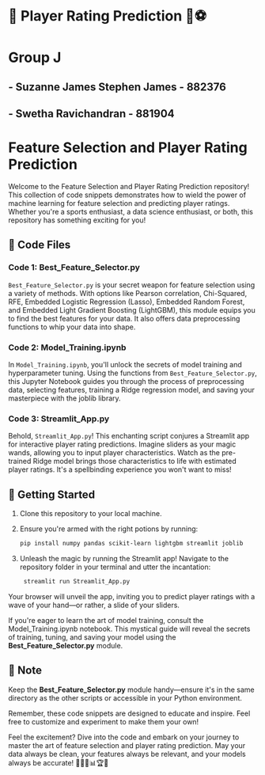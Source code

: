 # 🌟 Player Rating Prediction 🤖⚽

# Group J
## - Suzanne James Stephen James - 882376
## - Swetha Ravichandran - 881904

# Feature Selection and Player Rating Prediction

Welcome to the Feature Selection and Player Rating Prediction repository! This collection of code snippets demonstrates how to wield the power of machine learning for feature selection and predicting player ratings. Whether you're a sports enthusiast, a data science enthusiast, or both, this repository has something exciting for you!

## 📁 Code Files

### Code 1: Best_Feature_Selector.py

`Best_Feature_Selector.py` is your secret weapon for feature selection using a variety of methods. With options like Pearson correlation, Chi-Squared, RFE, Embedded Logistic Regression (Lasso), Embedded Random Forest, and Embedded Light Gradient Boosting (LightGBM), this module equips you to find the best features for your data. It also offers data preprocessing functions to whip your data into shape.

### Code 2: Model_Training.ipynb

In `Model_Training.ipynb`, you'll unlock the secrets of model training and hyperparameter tuning. Using the functions from `Best_Feature_Selector.py`, this Jupyter Notebook guides you through the process of preprocessing data, selecting features, training a Ridge regression model, and saving your masterpiece with the joblib library.

### Code 3: Streamlit_App.py

Behold, `Streamlit_App.py`! This enchanting script conjures a Streamlit app for interactive player rating predictions. Imagine sliders as your magic wands, allowing you to input player characteristics. Watch as the pre-trained Ridge model brings those characteristics to life with estimated player ratings. It's a spellbinding experience you won't want to miss!

## 🚀 Getting Started

1. Clone this repository to your local machine.

2. Ensure you're armed with the right potions by running:

   ```bash
   pip install numpy pandas scikit-learn lightgbm streamlit joblib

3. Unleash the magic by running the Streamlit app! Navigate to the repository folder in your terminal and utter the incantation:

   ``` bash
    streamlit run Streamlit_App.py
   
Your browser will unveil the app, inviting you to predict player ratings with a wave of your hand—or rather, a slide of your sliders.

If you're eager to learn the art of model training, consult the Model_Training.ipynb notebook. This mystical guide will reveal the secrets of training, tuning, and saving your model using the **Best_Feature_Selector.py** module.

## 📝 Note
Keep the **Best_Feature_Selector.py** module handy—ensure it's in the same directory as the other scripts or accessible in your Python environment.

Remember, these code snippets are designed to educate and inspire. Feel free to customize and experiment to make them your own!

Feel the excitement? Dive into the code and embark on your journey to master the art of feature selection and player rating prediction. May your data always be clean, your features always be relevant, and your models always be accurate! 🧙‍♂️🔮📊🏆🌟

